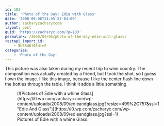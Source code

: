 ```yaml
---
id: 183
title: 'Photo of the Day: Edie with Glass'
date: '2008-09-06T21:05:37-04:00'
author: zacharyzacharyccom
layout: post
guid: 'https://zacharyc.com/?p=183'
permalink: /2008/09/06/photo-of-the-day-edie-with-glass/
restapi_import_id:
    - 5b3546f08dfe0
categories:
    - 'Photo of the Day'
---
```


This picture was also taken during my recent trip to wine country. The composition was actually created by a friend, but I took the shot, so I guess I own the image. I like this image, because I like the center flash line down the bottles through the table. I think it adds a little something.

<figure aria-describedby="caption-attachment-184" class="wp-caption aligncenter" id="attachment_184" style="width: 499px">[![Pictures of Edie with a whine Glass](https://i0.wp.com/zacharyc.com/wp-content/uploads/2008/09/edieandglass.jpg?resize=499%2C757&ssl=1 "Edie And Glass")](https://i0.wp.com/zacharyc.com/wp-content/uploads/2008/09/edieandglass.jpg?ssl=1)<figcaption class="wp-caption-text" id="caption-attachment-184">Pictures of Edie with a whine Glass</figcaption></figure>